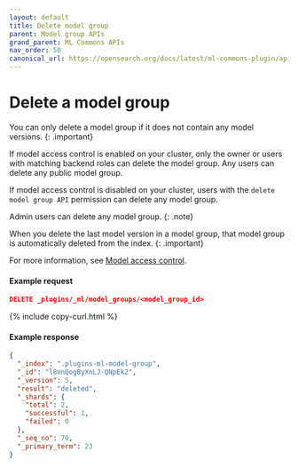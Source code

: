 ```yaml
---
layout: default
title: Delete model group
parent: Model group APIs
grand_parent: ML Commons APIs
nav_order: 50
canonical_url: https://opensearch.org/docs/latest/ml-commons-plugin/api/model-group-apis/delete-model-group/
---
```


# Delete a model group

You can only delete a model group if it does not contain any model versions. 
{: .important}

If model access control is enabled on your cluster, only the owner or users with matching backend roles can delete the model group. Any users can delete any public model group.

If model access control is disabled on your cluster, users with the `delete model group API` permission can delete any model group. 

Admin users can delete any model group.
{: .note}

When you delete the last model version in a model group, that model group is automatically deleted from the index.
{: .important}

For more information, see [Model access control]({{site.url}}{{site.baseurl}}/ml-commons-plugin/model-access-control/).

#### Example request

```json
DELETE _plugins/_ml/model_groups/<model_group_id>
```
{% include copy-curl.html %}

#### Example response

```json
{
  "_index": ".plugins-ml-model-group",
  "_id": "l8nnQogByXnLJ-QNpEk2",
  "_version": 5,
  "result": "deleted",
  "_shards": {
    "total": 2,
    "successful": 1,
    "failed": 0
  },
  "_seq_no": 70,
  "_primary_term": 23
}
```
